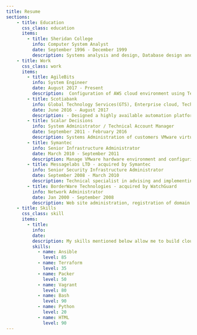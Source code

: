 ```yaml
---
title: Resume
sections:
    - title: Education
      css_class: education
      items:
        - title: Sheridan College
          info: Computer System Analyst
          date: September 1996 - December 1999
          description: Systems analysis and design, Database design and implementation, Database administration Data communications, Network configuration, Systems security, Project management 
    - title: Work
      css_class: work
      items:
        - title: AgileBits
          info: System Engineer
          date: August 2017 - Present
          description:  Configuration of AWS cloud environment using Terraform, cloud-init and ansible.
        - title: Scotiabank
          info: Global Technology Services(GTS), Enterprise cloud, Technical Specialist Automation
          date: June 2016 - August 2017
          description: - Designed a highly available automation platform leveraging Ansible core and Tower. Managed migration of manual procedures to an automated delivery platform. Integration of Ansible Tower, Exceedium, Active Directory, and Centrify to provide a central authentication and authorization systems for the automated platform. Created roles and playbooks for automating patching and provisioning of VMware virtual servers. 
        - title: Scalar Decisions
          info: System Administrator / Technical Account Manager
          date: September 2011 - February 2016
          description: Systems Administration of customers VMware virtual environment. Daily configuration, monitoring and change management of customers physical and virtual server infrastructure. 
        - title: Symantec
          info: Senior Infrastructure Administrator
          date: March 2010 - September 2011
          description: Manage VMware hardware environment and configuring virtual infrastructure for Quality assurance department. Providing monitoring, maintenance, analysis and resolution of Quality Assurance infrastructure, which consisted con Netapp, cisco switch's, ASA and Hp servers.
        - title: Messagelabs LTD - acquired by Symantec
          info: Senior Security Infrastructure Administrator
          date: September 2008 - March 2010
          description: Technical specialist in advising and implementing secure encrypted communication for large enterprise customers. Troubleshooting problems related to online encryption. Implementing tools to automate implementation of customers PKI configuration allowing for securing communication between their partners. Providing third level resolution to support team on advising on customer encryption level problems in isolating and correcting problems. Created online documentation within corporate wike on resolution and problem avoidance relating to encryption problems.
        - title: BorderWare Technologies - acquired by WatchGuard
          info: Network Administrator
          date: Jan 2000 - September 2008
          description: Web site administration, registration of domain names, design and implementation of corporate websites. Designed an internal infrastructure consisting of DNS/DHCP, open source mail server, OpenLDAP, Nagios monitoring system, Samba file server, Blackberry server and Active directory environment. 
    - title: Skills
      css_class: skill
      items:
        - title:
          info:
          date:
          description: My skills mentioned below allow me to build cloud based infrastructure.
          skills:
            - name: Ansible
              level: 85
            - name: Terraform
              level: 35
            - name: Packer
              level: 50
            - name: Vagrant
              level: 80
            - name: Bash
              level: 90
            - name: Python
              level: 20
            - name: HTML
              level: 90            
---
```

